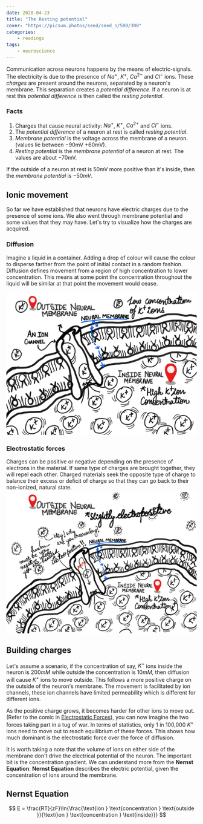 ```yaml
---
date: 2020-04-23
title: "The Resting potential"
cover: "https://picsum.photos/seed/seed_n/500/300"
categories:
    - readings
tags:
    - neuroscience
---
```


Communication across neurons happens by the means of electric-signals. The electricity is due to the presence of $Na^{+}$, $K^{+}$, $Ca^{2+}$ and $Cl^{-}$ ions. These _charges_ are present around the neurons, separated by a neuron's membrane. This separation creates a _potential difference_. If a neuron is at rest this _potential difference_ is then called the _resting potential_.

### Facts
1. Charges that cause neural activity: $Na^{+}$, $K^{+}$, $Ca^{2+}$ and $Cl^{-}$ ions.
2. The _potential difference_ of a neuron at rest is called _resting potential_.
3. _Membrane potential_ is the voltage across the membrane of a neuron. (values lie between $-90\text{mV}$ $+60\text{mV}$).
4. _Resting potential_ is the _membrane potential_ of a neuron at rest. The values are about $-70\text{mV}$.

If the outside of a neuron at rest is $50\text{mV}$ more positive than it's inside, then the _membrane potential_ is $-50{mV}$.

## Ionic movement
So far we have established that neurons have electric charges due to the presence of some ions. We also went through membrane potential and some values that they may have. Let's try to visualize how the charges are acquired.

### Diffusion
Imagine a liquid in a container. Adding a drop of colour will cause the colour to disperse farther from the point of initial contact in a random fashion. Diffusion defines movement from a region of high concentration to lower concentration. This means at some point the concentration throughout the liquid will be similar at that point the movement would cease.

![Fig: Diffusion of K+ ions, movement from a region of high-concentration (inside the membrane) to low-concentration (outside the membrane).](../images/diffusion.jpg)

### Electrostatic forces
Charges can be positive or negative depending on the presence of electrons in the material. If same type of charges are brought together, they will repel each other. Charged materials seek the opposite type of charge to balance their excess or deficit of charge so that they can go back to their non-ionized, natural state.
![Fig: Electrostatic effects prevent movement across the ion channel](../images/electrostatics-and-k-plus-ions.jpg)

## Building charges
Let's assume a scenario, if the concentration of say, $K^{+}$ ions inside the neuron is $200 mM$ while outside the concentration is $10mM$, then diffusion will cause $K^{+}$ ions to move outside. This follows a more positive charge on the outside of the neuron's membrane. The movement is facilitated by ion channels, these ion channels have limited permeability which is different for different ions. 

As the positive charge grows, it becomes harder for other ions to move out. (Refer to the comic in [Electrostatic Forces](#electrostatic-forces)), you can now imagine the two forces taking part in a tug of war. In terms of statistics, only 1 in 100,000 $K^{+}$ ions need to move out to reach equilibrium of these forces. This shows how much dominant is the electrostatic force over the force of diffusion.

It is worth taking a note that the volume of ions on either side of the membrane don't drive the electrical potential of the neuron. The important bit is the concentration gradient. We can understand more from the **Nernst Equation**. **Nernst Equation** describes the electric potential, given the concentration of ions around the membrane. 

## Nernst Equation
$$
E = \frac{RT}{zF}\ln{\frac{\text{ion } \text{concentration } \text{outside }}{\text{ion } \text{concentration } \text{inside}}}
$$
